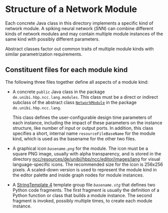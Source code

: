 # Structure of a Network Module

Each concrete Java class in this directory implements a specific kind of network module. A spiking neural network (*SNN*)
can combine different kinds of network modules and may contain multiple module instances of the same kind with
possibly different parameters.

Abstract classes factor out common traits of multiple module kinds with similar parametrization
requirements.

## Constituent files for each module kind

The following three files together define all aspects of a module kind:

* A concrete `public` Java class in the package `de.unibi.hbp.ncc.lang.modules`. This class must be a direct
  or indirect subclass of the abstract class [`NetworkModule`](../NetworkModule.java)
  in the package `de.unibi.hbp.ncc.lang`.
  
  This class defines the user-configurable design time parameters of each instance, including the impact of these
  parameters on the instance structure, like number of input or output ports. In addition, this class specifies
  a short, internal name `resourceFileBaseName` for the module kind, which is used as the basename for the other
  two files.

* A graphical icon *`basename.png`* for the module. The icon must be a square PNG image, usually with alpha transparency, and
  is stored in the directory
  [ncc/resources/de/unibi/hbp/ncc/editor/images/lang](../../../../../../../resources/de/unibi/hbp/ncc/editor/images/lang)
  for visual language-specific icons. The recommended size for the icon is 256x256 pixels. A scaled-down version is
  used to represent the module kind in the editor palette and inside graph nodes for module instances.

* A [StringTemplate 4][ST4-Syntax] template group file *`basename.stg`* that defines two Python code fragments.
  The first fragment is usually the definition of a Python function or class that builds a module instance.
  The second fragment is invoked, possibly multiple times, to create each module instance.

[ST4-Syntax]: https://github.com/antlr/stringtemplate4/blob/master/doc/cheatsheet.md
